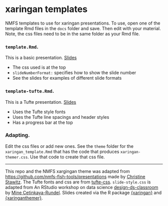 # xaringan templates

NMFS templates to use for xaringan presentations. To use, open one of the template Rmd files in the `docs` folder and save. Then edit with your material. Note, the css files need to be in the same folder as your Rmd file.

### `template.Rmd`. 

This is a basic presentation. [Slides](docs/template.html)

* The css used is at the top
* `slideNumberFormat:` specifies how to show the slide number
* See the slides for examples of different slide formats

### `template-tufte.Rmd`. 

This is a Tufte presentation. [Slides](docs/template-tufte.html)

* Uses the Tufte style fonts
* Uses the Tufte line spacings and header styles
* Has a progress bar at the top

### Adapting.

Edit the css files or add new ones. See the `theme` folder for the `xaringan_template.Rmd` that has the code that produces `xaringan-themer.css`. Use that code to create that css file.


<hr>

This repo and the NMFS xargingan theme was adapted from https://github.com/nmfs-fish-tools/presentations made by [Christine Stawitz](https://github.com/ChristineStawitz-NOAA). The Tufte fonts and css are from [tufte-css](https://github.com/edwardtufte/tufte-css). `slide-style.css` is adapted from An RStudio workshop on data science [design-ds-classroom](https://github.com/rstudio-conf-2020/design-ds-classroom) by [Mine Cetinkaya-Rundel](https://github.com/mine-cetinkaya-rundel). Slides created via the R package [{xaringan}](https://github.com/yihui/xaringan) and [{xaringanthemer}](https://pkg.garrickadenbuie.com/xaringanthemer/articles/xaringanthemer.html).
